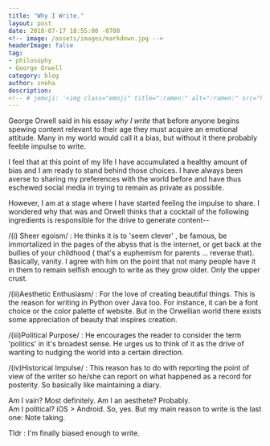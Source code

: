```yaml
---
title: "Why I Write."
layout: post
date: 2018-07-17 18:55:00 -0700
<!-- image: /assets/images/markdown.jpg -->
headerImage: false
tag:
- philosophy
- George Orwell
category: blog
author: sneha
description: 
<!-- # jemoji: '<img class="emoji" title=":ramen:" alt=":ramen:" src="https://assets.github.com/images/icons/emoji/unicode/1f35c.png" height="20" width="20" align="absmiddle">' -->
---
```


 
George Orwell said in his essay *why I write* that before anyone begins spewing content relevant to their age they must acquire an emotional attitude. Many in my world would call it a bias, but without it there  probably feeble impulse to write. 

I feel that at this point of my life I have accumulated a healthy amount of bias and I am ready to stand behind those choices.  I have always been averse to sharing my preferences with the world before and have thus eschewed social media in trying to remain as private as possible. 

However, I am at a stage where I have started feeling the impulse to share. I wondered why that was and Orwell thinks that a cocktail of the following ingredients is responsible for the drive to generate content--

/(i) Sheer egoism/  : He thinks it is to 'seem clever' , be famous, be immortalized in the pages of the abyss that is the internet, or get back at the bullies of your childhood ( that's a euphemism for parents ... reverse that).  Basically, vanity.  I agree with him on the point that not many people have it in them to remain selfish enough to write as they grow older. Only the upper crust. 

/(ii)Aesthetic Enthusiasm/ : For the love of creating beautiful things. This is the reason for writing in Python over Java too.  For instance, it can be a font choice or the color palette of website. But in the Orwellian world there exists some appreciation of beauty that inspires creation. 

/(iii)Political Purpose/ : He encourages the reader to consider the term 'politics' in it's broadest sense. He urges us to think of it as  the drive of wanting to nudging the world into a certain direction.  

/(iv)Historical Impulse/ : This reason has to do with reporting the point of view of the writer so he/she can report on what happened as a record for posterity.  So basically like maintaining a diary. 

Am I vain? Most definitely. 
Am I an aesthete? Probably.   
Am I political?  iOS > Android. So, yes. 
But my main reason to write is the last one: Note taking.  

Tldr : I'm finally biased enough to write. 
